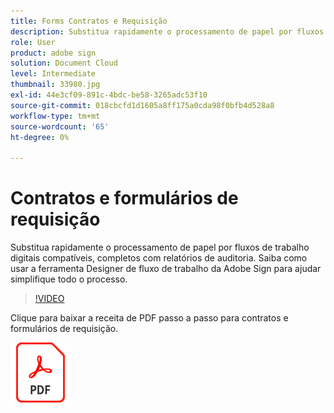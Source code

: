 ```yaml
---
title: Forms Contratos e Requisição
description: Substitua rapidamente o processamento de papel por fluxos de trabalho digitais compatíveis, completos com relatórios de auditoria
role: User
product: adobe sign
solution: Document Cloud
level: Intermediate
thumbnail: 33980.jpg
exl-id: 44e3cf09-891c-4bdc-be58-3265adc53f10
source-git-commit: 018cbcfd1d1605a8ff175a0cda98f0bfb4d528a8
workflow-type: tm+mt
source-wordcount: '65'
ht-degree: 0%

---
```


# Contratos e formulários de requisição

Substitua rapidamente o processamento de papel por fluxos de trabalho digitais compatíveis, completos com relatórios de auditoria. Saiba como usar a ferramenta Designer de fluxo de trabalho da Adobe Sign para ajudar
simplifique todo o processo.

>[!VIDEO](https://video.tv.adobe.com/v/33980?hidetitle=true)

Clique para baixar a receita de PDF passo a passo para contratos e formulários de requisição.

[![Baixar receita de PDF](../assets/acrobat_PDF_96.png)](../assets/adobe-sign_set_up_a_workflow_use_case.pdf)

